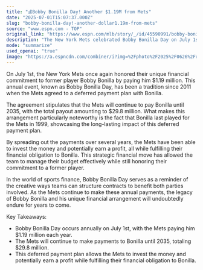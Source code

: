 ```yaml
---
title: "💰Bobby Bonilla Day! Another $1.19M from Mets"
date: "2025-07-01T15:07:37.000Z"
slug: "bobby-bonilla-day!-another-dollar1.19m-from-mets"
source: "www.espn.com - TOP"
original_link: "https://www.espn.com/mlb/story/_/id/45590991/bobby-bonilla-day-2025-new-york-mets-pay-million-every-july-1"
description: "The New York Mets celebrated Bobby Bonilla Day on July 1st by paying him $1.19 million as part of a deferred payment plan established in 2011. The agreement ensures that Bonilla will receive a total of $29.8 million from the Mets until 2035, despite his last playing for the team in 1999. This financial strategy allows the Mets to manage their budget effectively and invest the money to potentially earn a profit, showcasing the long-lasting impact of creative contract structures in sports finance."
mode: "summarize"
used_openai: "true"
image: "https://a.espncdn.com/combiner/i?img=%2Fphoto%2F2025%2F0626%2Fr1511634_993x559_16%2D9.jpg"
---
```


On July 1st, the New York Mets once again honored their unique financial commitment to former player Bobby Bonilla by paying him $1.19 million. This annual event, known as Bobby Bonilla Day, has been a tradition since 2011 when the Mets agreed to a deferred payment plan with Bonilla.

The agreement stipulates that the Mets will continue to pay Bonilla until 2035, with the total payout amounting to $29.8 million. What makes this arrangement particularly noteworthy is the fact that Bonilla last played for the Mets in 1999, showcasing the long-lasting impact of this deferred payment plan.

By spreading out the payments over several years, the Mets have been able to invest the money and potentially earn a profit, all while fulfilling their financial obligation to Bonilla. This strategic financial move has allowed the team to manage their budget effectively while still honoring their commitment to a former player.

In the world of sports finance, Bobby Bonilla Day serves as a reminder of the creative ways teams can structure contracts to benefit both parties involved. As the Mets continue to make these annual payments, the legacy of Bobby Bonilla and his unique financial arrangement will undoubtedly endure for years to come.

Key Takeaways:
- Bobby Bonilla Day occurs annually on July 1st, with the Mets paying him $1.19 million each year.
- The Mets will continue to make payments to Bonilla until 2035, totaling $29.8 million.
- This deferred payment plan allows the Mets to invest the money and potentially earn a profit while fulfilling their financial obligation to Bonilla.
